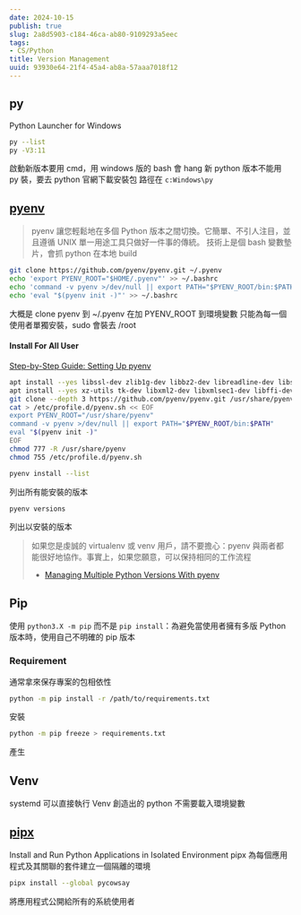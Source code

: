 ```yaml
---
date: 2024-10-15
publish: true
slug: 2a8d5903-c184-46ca-ab80-9109293a5eec
tags:
- CS/Python
title: Version Management
uuid: 93930e64-21f4-45a4-ab8a-57aaa7018f12
---
```

## py

Python Launcher for Windows

```sh
py --list
py -V3:11
```

啟動新版本要用 cmd，用 windows 版的 bash 會 hang
新 python 版本不能用 py 裝，要去 python 官網下載安裝包
路徑在 `c:Windows\py`

## [pyenv](https://github.com/pyenv/pyenv)

> pyenv 讓您輕鬆地在多個 Python 版本之間切換。它簡單、不引人注目，並且遵循 UNIX 單一用途工具只做好一件事的傳統。
> 技術上是個 bash 變數墊片，會抓 python 在本地 build



```bash
git clone https://github.com/pyenv/pyenv.git ~/.pyenv
echo 'export PYENV_ROOT="$HOME/.pyenv"' >> ~/.bashrc
echo 'command -v pyenv >/dev/null || export PATH="$PYENV_ROOT/bin:$PATH"' >> ~/.bashrc
echo 'eval "$(pyenv init -)"' >> ~/.bashrc
```

大概是 clone pyenv 到 ~/.pyenv 在加 PYENV_ROOT 到環境變數
只能為每一個使用者單獨安裝，sudo 會裝去 /root

#### Install For All User

[Step-by-Step Guide: Setting Up pyenv](https://vishwakarmarohit.medium.com/pyenv-ec2d9629e86f)

```sh
apt install --yes libssl-dev zlib1g-dev libbz2-dev libreadline-dev libsqlite3-dev
apt install --yes xz-utils tk-dev libxml2-dev libxmlsec1-dev libffi-dev liblzma-dev libncursesw5-dev 
git clone --depth 3 https://github.com/pyenv/pyenv.git /usr/share/pyenv
cat > /etc/profile.d/pyenv.sh << EOF
export PYENV_ROOT="/usr/share/pyenv"
command -v pyenv >/dev/null || export PATH="$PYENV_ROOT/bin:$PATH"
eval "$(pyenv init -)"
EOF
chmod 777 -R /usr/share/pyenv
chmod 755 /etc/profile.d/pyenv.sh
```

```sh
pyenv install --list
```

列出所有能安裝的版本

```sh
pyenv versions
```

列出以安裝的版本

> 如果您是虔誠的 virtualenv 或 venv 用戶，請不要擔心：pyenv 與兩者都能很好地協作。事實上，如果您願意，可以保持相同的工作流程
> - [Managing Multiple Python Versions With pyenv](https://realpython.com/intro-to-pyenv/)



## Pip

使用 `python3.X -m pip` 而不是 `pip install`：為避免當使用者擁有多版 Python 版本時，使用自己不明確的 pip 版本

### Requirement

通常拿來保存專案的包相依性

```sh
python -m pip install -r /path/to/requirements.txt
```

安裝

```sh
python -m pip freeze > requirements.txt
```

產生

## Venv

systemd 可以直接執行 Venv 創造出的 python 不需要載入環境變數

## [pipx](https://github.com/pypa/pipx)

Install and Run Python Applications in Isolated Environment
pipx 為每個應用程式及其關聯的套件建立一個隔離的環境

```sh
pipx install --global pycowsay
```

將應用程式公開給所有的系統使用者
